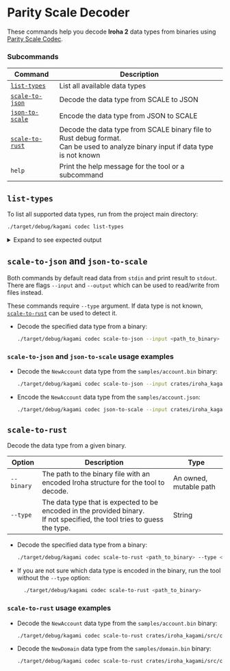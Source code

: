# Parity Scale Decoder

These commands help you decode **Iroha 2** data types from binaries using [Parity Scale Codec](https://github.com/paritytech/parity-scale-codec).

### Subcommands

| Command                                             | Description                                                                                                                        |
|-----------------------------------------------------|------------------------------------------------------------------------------------------------------------------------------------|
| [`list-types`](#list-types)                         | List all available data types                                                                                                      |
| [`scale-to-json`](#scale-to-json-and-json-to-scale) | Decode the data type from SCALE to JSON                                                                                            |
| [`json-to-scale`](#scale-to-json-and-json-to-scale) | Encode the data type from JSON to SCALE                                                                                            |
| [`scale-to-rust`](#scale-to-rust)                   | Decode the data type from SCALE binary file to Rust debug format.<br>Can be used to analyze binary input if data type is not known |
| `help`                                              | Print the help message for the tool or a subcommand                                                                                |

## `list-types`

To list all supported data types, run from the project main directory:

```bash
./target/debug/kagami codec list-types
```

<details> <summary> Expand to see expected output</summary>

```
Account
AccountEvent
AccountEventFilter
AccountEventSet
AccountId
AccountMintBox
AccountPermissionChanged
AccountRoleChanged
Action
Algorithm
...

344 types are supported
```

</details>

## `scale-to-json` and `json-to-scale`

Both commands by default read data from `stdin` and print result to `stdout`.
There are flags `--input` and `--output` which can be used to read/write from files instead.

These commands require `--type` argument. If data type is not known, [`scale-to-rust`](#scale-to-rust) can be used to detect it.

* Decode the specified data type from a binary:

  ```bash
  ./target/debug/kagami codec scale-to-json --input <path_to_binary> --type <type>
  ```

### `scale-to-json` and `json-to-scale` usage examples

* Decode the `NewAccount` data type from the `samples/account.bin` binary:

  ```bash
  ./target/debug/kagami codec scale-to-json --input crates/iroha_kagami/src/codec/samples/account.bin --type NewAccount
  ```

* Encode the `NewAccount` data type from the `samples/account.json`:

  ```bash
  ./target/debug/kagami codec json-to-scale --input crates/iroha_kagami/src/codec/samples/account.json --output result.bin --type NewAccount
  ```

## `scale-to-rust`

Decode the data type from a given binary.

|   Option   |                                                          Description                                                          |          Type          |
| ---------- | ----------------------------------------------------------------------------------------------------------------------------- | ---------------------- |
| `--binary` | The path to the binary file with an encoded Iroha structure for the tool to decode.                                           | An owned, mutable path |
| `--type`   | The data type that is expected to be encoded in the provided binary.<br />If not specified, the tool tries to guess the type. | String                 |

* Decode the specified data type from a binary:

  ```bash
  ./target/debug/kagami codec scale-to-rust <path_to_binary> --type <type>
  ```

* If you are not sure which data type is encoded in the binary, run the tool without the `--type` option:

  ```bash
    ./target/debug/kagami codec scale-to-rust <path_to_binary>
  ```

### `scale-to-rust` usage examples

* Decode the `NewAccount` data type from the `samples/account.bin` binary:

  ```bash
  ./target/debug/kagami codec scale-to-rust crates/iroha_kagami/src/codec/samples/account.bin --type NewAccount
  ```

* Decode the `NewDomain` data type from the `samples/domain.bin` binary:

  ```bash
  ./target/debug/kagami codec scale-to-rust crates/iroha_kagami/src/codec/samples/domain.bin --type NewDomain
  ```
